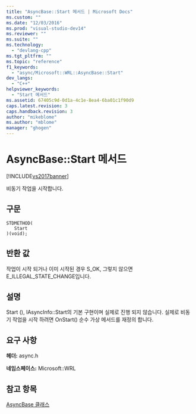 ```yaml
---
title: "AsyncBase::Start 메서드 | Microsoft Docs"
ms.custom: ""
ms.date: "12/03/2016"
ms.prod: "visual-studio-dev14"
ms.reviewer: ""
ms.suite: ""
ms.technology: 
  - "devlang-cpp"
ms.tgt_pltfrm: ""
ms.topic: "reference"
f1_keywords: 
  - "async/Microsoft::WRL::AsyncBase::Start"
dev_langs: 
  - "C++"
helpviewer_keywords: 
  - "Start 메서드"
ms.assetid: 67405c9d-0d1a-4c1e-8ea4-6ba01c1f90d9
caps.latest.revision: 3
caps.handback.revision: 3
author: "mikeblome"
ms.author: "mblome"
manager: "ghogen"
---
```

# AsyncBase::Start 메서드
[!INCLUDE[vs2017banner](../assembler/inline/includes/vs2017banner.md)]

비동기 작업을 시작합니다.  
  
## 구문  
  
```  
STDMETHOD(  
   Start  
)(void);  
```  
  
## 반환 값  
 작업이 시작 되거나 이미 시작된 경우 S\_OK, 그렇지 않으면 E\_ILLEGAL\_STATE\_CHANGE입니다.  
  
## 설명  
 Start \(\), IAsyncInfo::Start의 기본 구현이며 실제로 진행 되지 않습니다.  실제로 비동기 작업을 시작 하려면 OnStart\(\) 순수 가상 메서드를 재정의 합니다.  
  
## 요구 사항  
 **헤더:** async.h  
  
 **네임스페이스:** Microsoft::WRL  
  
## 참고 항목  
 [AsyncBase 클래스](../windows/asyncbase-class.md)